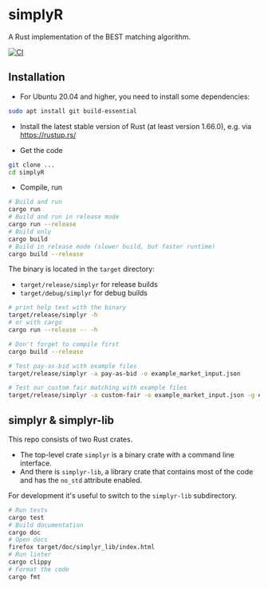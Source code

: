 # simplyR

A Rust implementation of the BEST matching algorithm.

[![CI](https://github.com/BESTenergytrade/simplyR/actions/workflows/ci.yml/badge.svg)](https://github.com/BESTenergytrade/simplyR/actions/workflows/ci.yml)

## Installation

* For Ubuntu 20.04 and higher, you need to install some dependencies:

```sh
sudo apt install git build-essential
```

* Install the latest stable version of Rust (at least version 1.66.0), e.g. via <https://rustup.rs/>

* Get the code

```sh
git clone ...
cd simplyR
```

* Compile, run

```sh
# Build and run
cargo run
# Build and run in release mode
cargo run --release
# Build only
cargo build
# Build in release mode (slower build, but faster runtime)
cargo build --release
```

The binary is located in the `target` directory:

* `target/release/simplyr` for release builds
* `target/debug/simplyr` for debug builds

```sh
# print help text with the binary
target/release/simplyr -h
# or with cargo
cargo run --release -- -h
```

```sh
# Don't forget to compile first
cargo build --release

# Test pay-as-bid with example files
target/release/simplyr -a pay-as-bid -o example_market_input.json

# Test our custom fair matching with example files
target/release/simplyr -a custom-fair -o example_market_input.json -g example_grid_fee_matrix.json
```

## simplyr & simplyr-lib

This repo consists of two Rust crates.

* The top-level crate `simplyr` is a binary crate with a command line interface.
* And there is `simplyr-lib`, a library crate that contains most of the code and
  has the `no_std` attribute enabled.

For development it's useful to switch to the `simplyr-lib` subdirectory.

```sh
# Run tests
cargo test
# Build documentation
cargo doc
# Open docs
firefox target/doc/simplyr_lib/index.html
# Run linter
cargo clippy
# Format the code
cargo fmt
```
